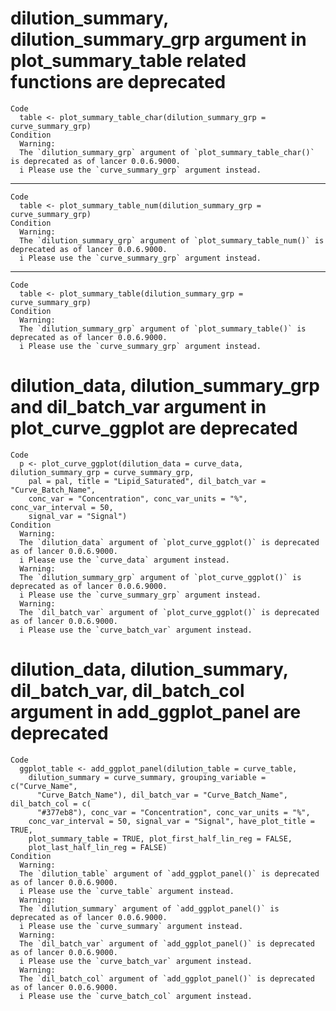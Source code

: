# dilution_summary, dilution_summary_grp argument in plot_summary_table related functions are deprecated

    Code
      table <- plot_summary_table_char(dilution_summary_grp = curve_summary_grp)
    Condition
      Warning:
      The `dilution_summary_grp` argument of `plot_summary_table_char()` is deprecated as of lancer 0.0.6.9000.
      i Please use the `curve_summary_grp` argument instead.

---

    Code
      table <- plot_summary_table_num(dilution_summary_grp = curve_summary_grp)
    Condition
      Warning:
      The `dilution_summary_grp` argument of `plot_summary_table_num()` is deprecated as of lancer 0.0.6.9000.
      i Please use the `curve_summary_grp` argument instead.

---

    Code
      table <- plot_summary_table(dilution_summary_grp = curve_summary_grp)
    Condition
      Warning:
      The `dilution_summary_grp` argument of `plot_summary_table()` is deprecated as of lancer 0.0.6.9000.
      i Please use the `curve_summary_grp` argument instead.

# dilution_data, dilution_summary_grp and dil_batch_var argument in plot_curve_ggplot are deprecated

    Code
      p <- plot_curve_ggplot(dilution_data = curve_data, dilution_summary_grp = curve_summary_grp,
        pal = pal, title = "Lipid_Saturated", dil_batch_var = "Curve_Batch_Name",
        conc_var = "Concentration", conc_var_units = "%", conc_var_interval = 50,
        signal_var = "Signal")
    Condition
      Warning:
      The `dilution_data` argument of `plot_curve_ggplot()` is deprecated as of lancer 0.0.6.9000.
      i Please use the `curve_data` argument instead.
      Warning:
      The `dilution_summary_grp` argument of `plot_curve_ggplot()` is deprecated as of lancer 0.0.6.9000.
      i Please use the `curve_summary_grp` argument instead.
      Warning:
      The `dil_batch_var` argument of `plot_curve_ggplot()` is deprecated as of lancer 0.0.6.9000.
      i Please use the `curve_batch_var` argument instead.

# dilution_data, dilution_summary, dil_batch_var, dil_batch_col argument in add_ggplot_panel are deprecated

    Code
      ggplot_table <- add_ggplot_panel(dilution_table = curve_table,
        dilution_summary = curve_summary, grouping_variable = c("Curve_Name",
          "Curve_Batch_Name"), dil_batch_var = "Curve_Batch_Name", dil_batch_col = c(
          "#377eb8"), conc_var = "Concentration", conc_var_units = "%",
        conc_var_interval = 50, signal_var = "Signal", have_plot_title = TRUE,
        plot_summary_table = TRUE, plot_first_half_lin_reg = FALSE,
        plot_last_half_lin_reg = FALSE)
    Condition
      Warning:
      The `dilution_table` argument of `add_ggplot_panel()` is deprecated as of lancer 0.0.6.9000.
      i Please use the `curve_table` argument instead.
      Warning:
      The `dilution_summary` argument of `add_ggplot_panel()` is deprecated as of lancer 0.0.6.9000.
      i Please use the `curve_summary` argument instead.
      Warning:
      The `dil_batch_var` argument of `add_ggplot_panel()` is deprecated as of lancer 0.0.6.9000.
      i Please use the `curve_batch_var` argument instead.
      Warning:
      The `dil_batch_col` argument of `add_ggplot_panel()` is deprecated as of lancer 0.0.6.9000.
      i Please use the `curve_batch_col` argument instead.

